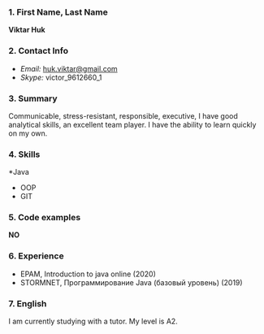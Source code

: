 ### 1. First Name, Last Name
**Viktar Huk**
### 2. Contact Info
* *Email:* huk.viktar@gmail.com
* *Skype:* victor_9612660_1
### 3. Summary
Сommunicable, stress-resistant, responsible, executive, I have good analytical skills, an excellent team player. I have the ability to learn quickly on my own.
### 4. Skills
*Java
* OOP
* GIT
### 5. Code examples
**NO**
### 6. Experience
* EPAM, Introduction to java online (2020)
* STORMNET, Программирование Java (базовый уровень) (2019)
### 7. English
I am currently studying with a tutor. My level is A2.
